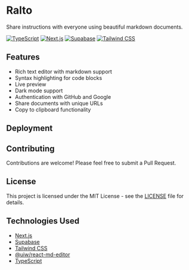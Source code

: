 # Ralto

Share instructions with everyone using beautiful markdown documents.

[![TypeScript](https://img.shields.io/badge/TypeScript-007ACC?style=for-the-badge&logo=typescript&logoColor=white)](https://www.typescriptlang.org/)
[![Next.js](https://img.shields.io/badge/Next.js-000000?style=for-the-badge&logo=next.js&logoColor=white)](https://nextjs.org/)
[![Supabase](https://img.shields.io/badge/Supabase-3ECF8E?style=for-the-badge&logo=supabase&logoColor=white)](https://supabase.com/)
[![Tailwind CSS](https://img.shields.io/badge/Tailwind_CSS-38B2AC?style=for-the-badge&logo=tailwind-css&logoColor=white)](https://tailwindcss.com/)

## Features

- Rich text editor with markdown support
- Syntax highlighting for code blocks
- Live preview
- Dark mode support
- Authentication with GitHub and Google
- Share documents with unique URLs
- Copy to clipboard functionality

## Deployment


## Contributing

Contributions are welcome! Please feel free to submit a Pull Request.

## License

This project is licensed under the MIT License - see the [LICENSE](LICENSE) file for details.

## Technologies Used

- [Next.js](https://nextjs.org/)
- [Supabase](https://supabase.com/)
- [Tailwind CSS](https://tailwindcss.com/)
- [@uiw/react-md-editor](https://uiwjs.github.io/react-md-editor/)
- [TypeScript](https://www.typescriptlang.org/)
